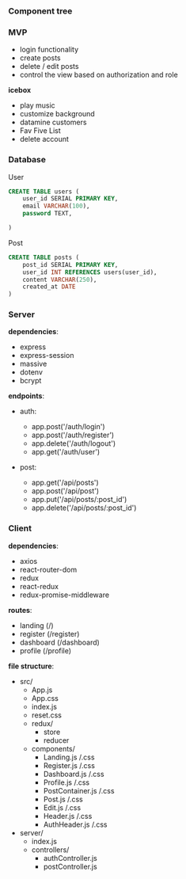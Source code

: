 ### Component tree

### MVP
<ul>
    <li>login functionality</li>
    <li>create posts</li>
    <li>delete / edit posts</li>
    <li>control the view based on authorization and role</li>
</ul>

**icebox**
<ul>
    <li>play music</li>
    <li>customize background</li>
    <li>datamine customers</li>
    <li>Fav Five List</li>
    <li>delete account</li>
</ul>

### Database
User
```SQL
CREATE TABLE users (
    user_id SERIAL PRIMARY KEY,
    email VARCHAR(100),
    password TEXT,

)
```

Post
```SQL
CREATE TABLE posts (
    post_id SERIAL PRIMARY KEY,
    user_id INT REFERENCES users(user_id),
    content VARCHAR(250),
    created_at DATE
)
```

### Server
**dependencies**:
- express
- express-session
- massive
- dotenv
- bcrypt

**endpoints**:
- auth:
    - app.post('/auth/login')
    - app.post('/auth/register')
    - app.delete('/auth/logout')
    - app.get('/auth/user')

- post:
    - app.get('/api/posts')
    - app.post('/api/post')
    - app.put('/api/posts/:post_id')
    - app.delete('/api/posts/:post_id')

### Client
**dependencies**:
- axios
- react-router-dom
- redux
- react-redux
- redux-promise-middleware

**routes**:
- landing (/)
- register (/register)
- dashboard (/dashboard)
- profile (/profile)

**file structure**:
- src/
    - App.js
    - App.css
    - index.js
    - reset.css
    - redux/
        - store
        - reducer
    - components/
        - Landing.js /.css
        - Register.js /.css
        - Dashboard.js /.css
        - Profile.js /.css
        - PostContainer.js /.css
        - Post.js /.css
        - Edit.js /.css
        - Header.js /.css
        - AuthHeader.js /.css
- server/
    - index.js
    - controllers/
        - authController.js
        - postController.js